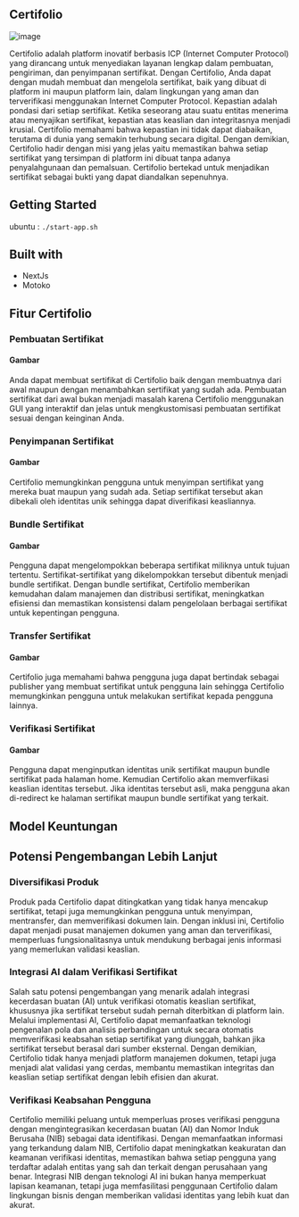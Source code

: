 ## Certifolio

![image](https://github.com/hackathon-mastery-indonesia/certifolio/assets/120027733/33737aca-5a0a-435f-8aaf-f2878e1f32ea)

Certifolio adalah platform inovatif berbasis ICP (Internet Computer Protocol) yang dirancang untuk menyediakan layanan lengkap dalam pembuatan, pengiriman, dan penyimpanan sertifikat. Dengan Certifolio, Anda dapat dengan mudah membuat dan mengelola sertifikat, baik yang dibuat di platform ini maupun platform lain, dalam lingkungan yang aman dan terverifikasi menggunakan Internet Computer Protocol. Kepastian adalah pondasi dari setiap sertifikat. Ketika seseorang atau suatu entitas menerima atau menyajikan sertifikat, kepastian atas keaslian dan integritasnya menjadi krusial. Certifolio memahami bahwa kepastian ini tidak dapat diabaikan, terutama di dunia yang semakin terhubung secara digital. Dengan demikian, Certifolio hadir dengan misi yang jelas yaitu memastikan bahwa setiap sertifikat yang tersimpan di platform ini dibuat tanpa adanya penyalahgunaan dan pemalsuan. Certifolio bertekad untuk menjadikan sertifikat sebagai bukti yang dapat diandalkan sepenuhnya.
## Getting Started
ubuntu : `./start-app.sh`
## Built with
- NextJs
- Motoko
## Fitur Certifolio
### Pembuatan Sertifikat
#### Gambar
Anda dapat membuat sertifikat di Certifolio baik dengan membuatnya dari awal maupun dengan menambahkan sertifikat yang sudah ada. Pembuatan sertifikat dari awal bukan menjadi masalah karena Certifolio menggunakan GUI yang interaktif dan jelas untuk mengkustomisasi pembuatan sertifikat sesuai dengan keinginan Anda. 
### Penyimpanan Sertifikat
#### Gambar
Certifolio memungkinkan pengguna untuk menyimpan sertifikat yang mereka buat maupun yang sudah ada. Setiap sertifikat tersebut akan dibekali oleh identitas unik sehingga dapat diverifikasi keasliannya.
### Bundle Sertifikat
#### Gambar
Pengguna dapat mengelompokkan beberapa sertifikat miliknya untuk tujuan tertentu. Sertifikat-sertifikat yang dikelompokkan tersebut dibentuk menjadi bundle sertifikat. Dengan bundle sertifikat, Certifolio memberikan kemudahan dalam manajemen dan distribusi sertifikat, meningkatkan efisiensi dan memastikan konsistensi dalam pengelolaan berbagai sertifikat untuk kepentingan pengguna.
### Transfer Sertifikat
#### Gambar
Certifolio juga memahami bahwa pengguna juga dapat bertindak sebagai publisher yang membuat sertifikat untuk pengguna lain sehingga Certifolio memungkinkan pengguna untuk melakukan sertifikat kepada pengguna lainnya.
### Verifikasi Sertifikat
#### Gambar
Pengguna dapat menginputkan identitas unik sertifikat maupun bundle sertifikat pada halaman home. Kemudian Certifolio akan memverfiikasi keaslian identitas tersebut. Jika identitas tersebut asli, maka pengguna akan di-redirect ke halaman sertifikat maupun bundle sertifikat yang terkait.
## Model Keuntungan

## Potensi Pengembangan Lebih Lanjut
### Diversifikasi Produk
Produk pada Certifolio dapat ditingkatkan yang tidak hanya mencakup sertifikat, tetapi juga memungkinkan pengguna untuk menyimpan, mentransfer, dan memverifikasi dokumen lain. Dengan inklusi ini, Certifolio dapat menjadi pusat manajemen dokumen yang aman dan terverifikasi, memperluas fungsionalitasnya untuk mendukung berbagai jenis informasi yang memerlukan validasi keaslian. 
### Integrasi AI dalam Verifikasi Sertifikat
Salah satu potensi pengembangan yang menarik adalah integrasi kecerdasan buatan (AI) untuk verifikasi otomatis keaslian sertifikat, khususnya jika sertifikat tersebut sudah pernah diterbitkan di platform lain. Melalui implementasi AI, Certifolio dapat memanfaatkan teknologi pengenalan pola dan analisis perbandingan untuk secara otomatis memverifikasi keabsahan setiap sertifikat yang diunggah, bahkan jika sertifikat tersebut berasal dari sumber eksternal. Dengan demikian, Certifolio tidak hanya menjadi platform manajemen dokumen, tetapi juga menjadi alat validasi yang cerdas, membantu memastikan integritas dan keaslian setiap sertifikat dengan lebih efisien dan akurat.
### Verifikasi Keabsahan Pengguna
Certifolio memiliki peluang untuk memperluas proses verifikasi pengguna dengan mengintegrasikan kecerdasan buatan (AI) dan Nomor Induk Berusaha (NIB) sebagai data identifikasi. Dengan memanfaatkan informasi yang terkandung dalam NIB, Certifolio dapat meningkatkan keakuratan dan keamanan verifikasi identitas, memastikan bahwa setiap pengguna yang terdaftar adalah entitas yang sah dan terkait dengan perusahaan yang benar. Integrasi NIB dengan teknologi AI ini bukan hanya memperkuat lapisan keamanan, tetapi juga memfasilitasi penggunaan Certifolio dalam lingkungan bisnis dengan memberikan validasi identitas yang lebih kuat dan akurat.
